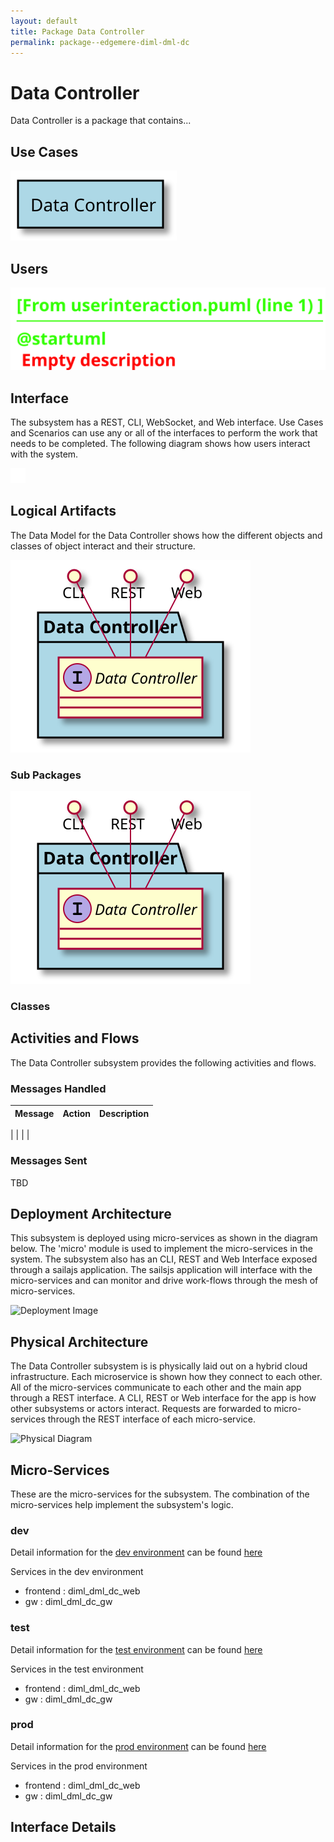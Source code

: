 ```yaml
---
layout: default
title: Package Data Controller
permalink: package--edgemere-diml-dml-dc
---
```

# Data Controller

Data Controller is a package that contains...



## Use Cases



![UseCase Diagram](./usecases.svg)

## Users


![User Interaction](./userinteraction.svg)

## Interface
The subsystem has a REST, CLI, WebSocket, and Web interface. Use Cases and Scenarios can use any or all
of the interfaces to perform the work that needs to be completed. The following  diagram shows how
users interact with the system.

![Scenario Mappings Diagram](./scenariomapping.svg)



## Logical Artifacts
The Data Model for the  Data Controller shows how the different objects and classes of object interact
and their structure.

![Sub Package Diagram](./subpackage.svg)

### Sub Packages



![Logical Diagram](./logical.svg)

### Classes



## Activities and Flows
The Data Controller subsystem provides the following activities and flows.

### Messages Handled
| Message | Action | Description |
|---|---|---|

|    |    |    |

### Messages Sent

TBD

## Deployment Architecture

This subsystem is deployed using micro-services as shown in the diagram below. The 'micro' module is
used to implement the micro-services in the system.
The subsystem also has an CLI, REST and Web Interface exposed through a sailajs application. The sailsjs
application will interface with the micro-services and can monitor and drive work-flows through the mesh of
micro-services.

![Deployment Image](./deployment.svg)

## Physical Architecture

The Data Controller subsystem is is physically laid out on a hybrid cloud infrastructure. Each microservice is shown
how they connect to each other. All of the micro-services communicate to each other and the main app through a
REST interface. A CLI, REST or Web interface for the app is how other subsystems or actors interact. Requests are
forwarded to micro-services through the REST interface of each micro-service.

![Physical Diagram](./physical.svg)

## Micro-Services
These are the micro-services for the subsystem. The combination of the micro-services help implement
the subsystem's logic.

### dev
Detail information for the [dev environment](environment--edgemere-diml-dml-dc-dev)
can be found [here](environment--edgemere-diml-dml-dc-dev)

Services in the dev environment

* frontend : diml_dml_dc_web
* gw : diml_dml_dc_gw

### test
Detail information for the [test environment](environment--edgemere-diml-dml-dc-test)
can be found [here](environment--edgemere-diml-dml-dc-test)

Services in the test environment

* frontend : diml_dml_dc_web
* gw : diml_dml_dc_gw

### prod
Detail information for the [prod environment](environment--edgemere-diml-dml-dc-prod)
can be found [here](environment--edgemere-diml-dml-dc-prod)

Services in the prod environment

* frontend : diml_dml_dc_web
* gw : diml_dml_dc_gw


## Interface Details


